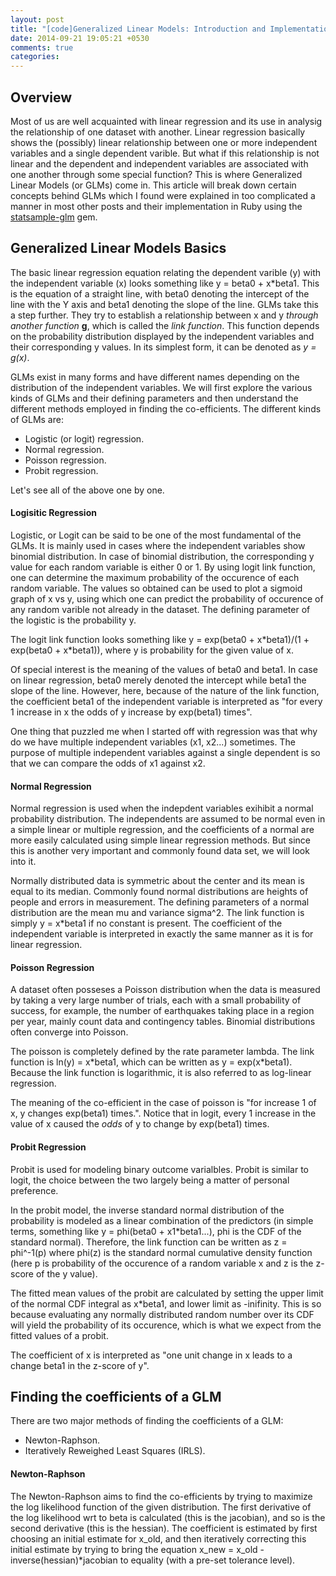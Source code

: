 ```yaml
---
layout: post
title: "[code]Generalized Linear Models: Introduction and Implementation in Ruby."
date: 2014-09-21 19:05:21 +0530
comments: true
categories: 
---
```


## Overview

Most of us are well acquainted with linear regression and its use in analysig the relationship of one dataset with another. Linear regression basically shows the (possibly) linear relationship between one or more independent variables and a single dependent varible. But what if this relationship is not linear and the dependent and independent variables are associated with one another through some special function? This is where Generalized Linear Models (or GLMs) come in. This article will break down certain concepts behind GLMs which I found were explained in too complicated a manner in most other posts and their implementation in Ruby using the [statsample-glm](https://github.com/sciruby/statsample-glm) gem.

## Generalized Linear Models Basics

The basic linear regression equation relating the dependent varible (y) with the independent variable (x) looks something like y = beta0 + x*beta1. This is the equation of a straight line, with beta0 denoting the intercept of the line with the Y axis and beta1 denoting the slope of the line. GLMs take this a step further. They try to establish a relationship between x and y _through another function_ **g**, which is called the _link function_. This function depends on the probability distribution displayed by the independent variables and their corresponding y values. In its simplest form, it can be denoted as _y = g(x)_.

GLMs exist in many forms and have different names depending on the distribution of the independent variables. We will first explore the various kinds of GLMs and their defining parameters and then understand the different methods employed in finding the co-efficients. The different kinds of GLMs are:
* Logistic (or logit) regression.
* Normal regression.
* Poisson regression.
* Probit regression.

Let's see all of the above one by one.

#### Logisitic Regression
Logistic, or Logit can be said to be one of the most fundamental of the GLMs. It is mainly used in cases where the independent variables show binomial distribution. In case of binomial distribution, the corresponding y value for each random variable is either 0 or 1. By using logit link function, one can determine the maximum probability of the occurence of each random variable. The values so obtained can be used to plot a sigmoid graph of x vs y, using which one can predict the probability of occurence of any random varible not already in the dataset. The defining parameter of the logistic is the probability y.

The logit link function looks something like y = exp(beta0 + x\*beta1)/(1 + exp(beta0 + x\*beta1)), where y is probability for the given value of x.

Of special interest is the meaning of the values of beta0 and beta1. In case on linear regression, beta0 merely denoted the intercept while beta1 the slope of the line. However, here, because of the nature of the link function, the coefficient beta1 of the independent variable is interpreted as "for every 1 increase in x the odds of y increase by exp(beta1) times".

One thing that puzzled me when I started off with regression was that why do we have multiple independent variables (x1, x2...) sometimes. The purpose of multiple independent variables against a single dependent is so that we can compare the odds of x1 against x2.
<!-- TODO: Put a graph of logit here -->

#### Normal Regression

Normal regression is used when the indepdent variables exihibit a normal probability distribution. The independents are assumed to be normal even in a simple linear or multiple regression, and the coefficients of a normal are more easily calculated using simple linear regression methods. But since this is another very important and commonly found data set, we will look into it.

Normally distributed data is symmetric about the center and its mean is equal to its median. Commonly found normal distributions are heights of people and errors in measurement. The defining parameters of a normal distribution are the mean mu and variance sigma^2. The link function is simply y = x\*beta1 if no constant is present. The coefficient of the independent variable is interpreted in exactly the same manner as it is for linear regression.

<!-- TODO: Graph of normal -->

#### Poisson Regression

A dataset often posseses a Poisson distribution when the data is measured by taking a very large number of trials, each with a small probability of success, for example, the number of earthquakes taking place in a region per year, mainly count data and contingency tables. Binomial distributions often converge into Poisson.

The poisson is completely defined by the rate parameter lambda. The link function is ln(y) = x\*beta1, which can be written as y = exp(x\*beta1). Because the link function is logarithmic, it is also referred to as log-linear regression.

The meaning of the co-efficient in the case of poisson is "for increase 1 of x, y changes exp(beta1) times.". Notice that in logit, every 1 increase in the value of x caused the _odds_ of y to change by exp(beta1) times.

<!-- TODO: Graph poisson regression -->

#### Probit Regression

Probit is used for modeling binary outcome varialbles. Probit is similar to  logit, the choice between the two largely being a matter of personal preference.

In the probit model, the inverse standard normal distribution of the probability is modeled as a linear combination of the predictors (in simple terms, something like y = phi(beta0 + x1\*beta1...), phi is the CDF of the standard normal). Therefore, the link function can be written as z = phi^-1(p) where phi(z) is the standard normal cumulative density function (here p is probability of the occurence of a random variable x and z is the z-score of the y value).

The fitted mean values of the probit are calculated by setting the upper limit of the normal CDF integral as x\*beta1, and lower limit as -inifinity. This is so because evaluating any normally distributed random number over its CDF will yield the probability of its occurence, which is what we expect from the fitted values of a probit.

The coefficient of x is interpreted as "one unit change in x leads to a change beta1 in the z-score of y".

<!-- TODO: Graph of probit -->

## Finding the coefficients of a GLM

There are two major methods of finding the coefficients of a GLM: 
* Newton-Raphson.
* Iteratively Reweighed Least Squares (IRLS).

#### Newton-Raphson

The Newton-Raphson aims to find the co-efficients by trying to maximize the log likelihood function of the given distribution. The first derivative of the log likelihood wrt to beta is calculated (this is the jacobian), and so is the second derivative (this is the hessian). The coefficient is estimated by first choosing an initial estimate for x\_old, and then iteratively correcting this initial estimate by trying to bring the equation x\_new = x\_old - inverse(hessian)*jacobian to equality (with a pre-set tolerance level).
